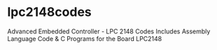 # lpc2148codes
Advanced Embedded Controller - LPC 2148 Codes
Includes Assembly Language Code & C Programs for the Board LPC2148
